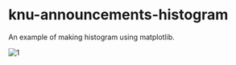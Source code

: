 # knu-announcements-histogram
An example of making histogram using matplotlib.

![1](https://user-images.githubusercontent.com/60180255/128980557-c902dc8e-e43f-4e76-bc9d-f092e84417a3.png)

